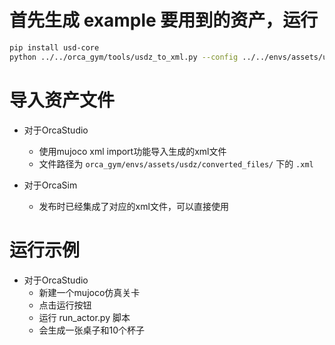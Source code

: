 # 首先生成 example 要用到的资产，运行

```bash
pip install usd-core
python ../../orca_gym/tools/usdz_to_xml.py --config ../../envs/assets/usdz/usdz_config.yaml 
```

# 导入资产文件

- 对于OrcaStudio
  - 使用mujoco xml import功能导入生成的xml文件
  - 文件路径为 `orca_gym/envs/assets/usdz/converted_files/` 下的 `.xml`

- 对于OrcaSim
  - 发布时已经集成了对应的xml文件，可以直接使用


# 运行示例
- 对于OrcaStudio
  - 新建一个mujoco仿真关卡
  - 点击运行按钮
  - 运行 run_actor.py 脚本
  - 会生成一张桌子和10个杯子

